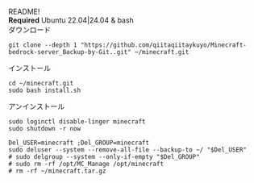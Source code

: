 README!  
**Required**  Ubuntu 22.04|24.04  &  bash  
ダウンロード  
```  
git clone --depth 1 "https://github.com/qiitaqiitaykuyo/Minecraft-bedrock-server_Backup-by-Git..git" ~/minecraft.git  
```  
  
インストール  
```  
cd ~/minecraft.git  
sudo bash install.sh  
```  
  
アンインストール  
```  
sudo loginctl disable-linger minecraft  
sudo shutdown -r now  
  
Del_USER=minecraft ;Del_GROUP=minecraft  
sudo deluser --system --remove-all-file --backup-to ~/ "$Del_USER"  
# sudo delgroup --system --only-if-empty "$Del_GROUP"  
# sudo rm -rf /opt/MC_Manage /opt/minecraft  
# rm -rf ~/minecraft.tar.gz  
```  

